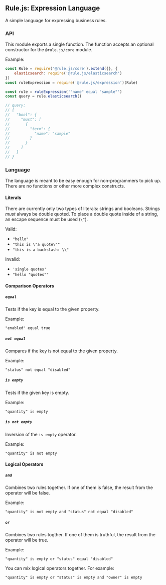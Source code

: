 ## Rule.js: Expression Language
A simple language for expressing business rules.

### API
This module exports a single function. The function accepts an optional
constructor for the `@rule.js/core` module.

Example:
```js
const Rule = require('@rule.js/core').extend({}, {
	elasticsearch: require('@rule.js/elasticsearch')
})
const ruleExpression = require('@rule.js/expression')(Rule)

const rule = ruleExpression('"name" equal "sample"')
const query = rule.elasticsearch()

// query:
// {
//   "bool": {
//     "must": [
//       {
//         "term": {
//           "name": "sample"
//         }
//       }
//     ]
//   }
// }
```

### Language
The language is meant to be easy enough for non-programmers to pick up. There
are no functions or other more complex constructs.

#### Literals
There are currently only two types of literals: strings and booleans. Strings
_must_ always be double quoted. To place a double quote inside of a string, an
escape sequence must be used (`\"`).

Valid:
- `"hello"`
- `"this is \"a quote\""`
- `"this is a backslash: \\"`

Invalid:
- `'single quotes'`
- `"hello "quotes""`

#### Comparison Operators

##### `equal`
Tests if the key is equal to the given property.

Example:
```
"enabled" equal true
```

##### `not equal`
Compares if the key is not equal to the given property.

Example:
```
"status" not equal "disabled"
```

##### `is empty`
Tests if the given key is empty.

Example:
```
"quantity" is empty
```

##### `is not empty`
Inversion of the `is empty` operator.

Example:
```
"quantity" is not empty
```

#### Logical Operators

##### `and`
Combines two rules together. If one of them is false, the result from the
operator will be false.

Example:
```
"quantity" is not empty and "status" not equal "disabled"
```

##### `or`
Combines two rules togther. If one of them is truthful, the result from the
operator will be true.

Example:
```
"quantity" is empty or "status" equal "disabled"
```

You can mix logical operators together. For example:

```
"quantity" is empty or "status" is empty and "owner" is empty
```
